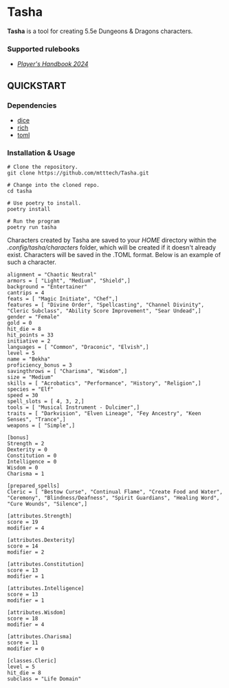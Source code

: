 # Tasha

**Tasha** is a tool for creating 5.5e Dungeons & Dragons characters.

### Supported rulebooks

  * [*Player's Handbook 2024*](https://www.amazon.com/Dungeons-Dragons-Players-Handbook-Rulebook/dp/0786969512/ref=sr_1_1?crid=Q5CVDF9LEKCR&dib=eyJ2IjoiMSJ9.KggBZNS4k50B6gIGZykwyAllHlDPYc0OKbcSPRUnOeaf7xarl1Qh75B-svm690jDc5Ubb8NE7-FQlF93zPqJ4nzpY9hKrLipiAh3VdIXeklwDRgL2xhQ4qlb6L5frqXVCqZ5F1owxNa8HJ0u-NuittVd-wUBE2oeEdJ71qed1yNp4NM-Xmo6BZeInTeROhQtepObqQHkIYTsFvWXlIEA_iVEtS8JKbZkLz0AxGnJY9U.zsuk-fEv2n0ZfuKE8fzhKVaVLpChNEwjNZm2S8lZZIk&dib_tag=se&keywords=players%2Bhandbook%2B5e%2B2024&qid=1727028562&sprefix=players%2Caps%2C149&sr=8-1&th=1)

## QUICKSTART

### Dependencies

* [dice](https://github.com/borntyping/python-dice)
* [rich](https://github.com/Textualize/rich)
* [toml](https://github.com/uiri/toml)

### Installation & Usage

```
# Clone the repository.
git clone https://github.com/mtttech/Tasha.git

# Change into the cloned repo. 
cd tasha

# Use poetry to install.
poetry install

# Run the program
poetry run tasha
```

Characters created by Tasha are saved to your *HOME* directory within the *.config/tasha/characters* folder, which will be created if it doesn't already exist. Characters will be saved in the .TOML format. Below is an example of such a character.

```
alignment = "Chaotic Neutral"
armors = [ "Light", "Medium", "Shield",]
background = "Entertainer"
cantrips = 4
feats = [ "Magic Initiate", "Chef",]
features = [ "Divine Order", "Spellcasting", "Channel Divinity", "Cleric Subclass", "Ability Score Improvement", "Sear Undead",]
gender = "Female"
gold = 0
hit_die = 8
hit_points = 33
initiative = 2
languages = [ "Common", "Draconic", "Elvish",]
level = 5
name = "Bekha"
proficiency_bonus = 3
savingthrows = [ "Charisma", "Wisdom",]
size = "Medium"
skills = [ "Acrobatics", "Performance", "History", "Religion",]
species = "Elf"
speed = 30
spell_slots = [ 4, 3, 2,]
tools = [ "Musical Instrument - Dulcimer",]
traits = [ "Darkvision", "Elven Lineage", "Fey Ancestry", "Keen Senses", "Trance",]
weapons = [ "Simple",]

[bonus]
Strength = 2
Dexterity = 0
Constitution = 0
Intelligence = 0
Wisdom = 0
Charisma = 1

[prepared_spells]
Cleric = [ "Bestow Curse", "Continual Flame", "Create Food and Water", "Ceremony", "Blindness/Deafness", "Spirit Guardians", "Healing Word", "Cure Wounds", "Silence",]

[attributes.Strength]
score = 19
modifier = 4

[attributes.Dexterity]
score = 14
modifier = 2

[attributes.Constitution]
score = 13
modifier = 1

[attributes.Intelligence]
score = 13
modifier = 1

[attributes.Wisdom]
score = 18
modifier = 4

[attributes.Charisma]
score = 11
modifier = 0

[classes.Cleric]
level = 5
hit_die = 8
subclass = "Life Domain"
```
